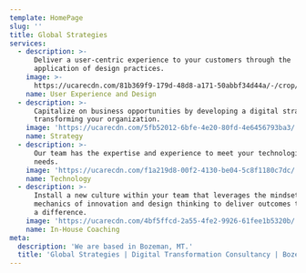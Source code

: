 ```yaml
---
template: HomePage
slug: ''
title: Global Strategies
services:
  - description: >-
      Deliver a user-centric experience to your customers through the
      application of design practices.
    image: >-
      https://ucarecdn.com/81b369f9-179d-48d8-a171-50abbf34d44a/-/crop/1078x855/2,0/-/preview/
    name: User Experience and Design
  - description: >-
      Capitalize on business opportunities by developing a digital strategy and
      transforming your organization.
    image: 'https://ucarecdn.com/5fb52012-6bfe-4e20-80fd-4e6456793ba3/'
    name: Strategy
  - description: >-
      Our team has the expertise and experience to meet your technological
      needs. 
    image: 'https://ucarecdn.com/f1a219d8-00f2-4130-be04-5c8f1180c7dc/'
    name: Technology
  - description: >-
      Install a new culture within your team that leverages the mindset and
      mechanics of innovation and design thinking to deliver outcomes that make
      a difference.
    image: 'https://ucarecdn.com/4bf5ffcd-2a55-4fe2-9926-61fee1b5320b/'
    name: In-House Coaching
meta:
  description: 'We are based in Bozeman, MT.'
  title: 'Global Strategies | Digital Transformation Consultancy | Bozeman, MT'
---
```

<!-- 
  'body' is not currently 
  included in the page template 
-->

